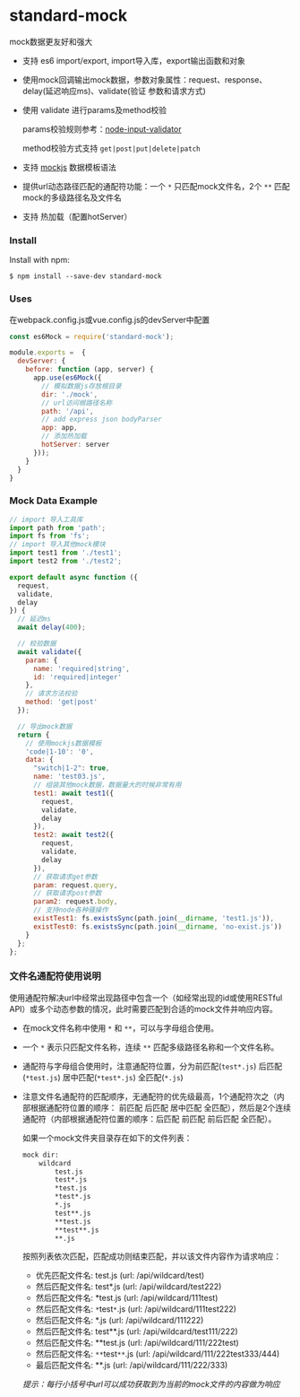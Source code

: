 # standard-mock
mock数据更友好和强大

* 支持 es6 import/export, import导入库，export输出函数和对象
* 使用mock回调输出mock数据，参数对象属性：request、response、delay(延迟响应ms)、validate(验证 参数和请求方式)
* 使用 validate 进行params及method校验
  
    params校验规则参考：[node-input-validator](https://www.npmjs.com/package/node-input-validator)

    method校验方式支持 ```get|post|put|delete|patch```
  
* 支持 [mockjs](http://mockjs.com/examples.html) 数据模板语法
* 提供url动态路径匹配的通配符功能：一个 ```*``` 只匹配mock文件名，2个 ```**``` 匹配mock的多级路径名及文件名
* 支持 热加载（配置hotServer）

### Install
Install with npm:

`$ npm install --save-dev standard-mock`

### Uses

在webpack.config.js或vue.config.js的devServer中配置

```javascript
const es6Mock = require('standard-mock');

module.exports =  {
  devServer: {
    before: function (app, server) {
      app.use(es6Mock({
        // 模拟数据js存放根目录
        dir: './mock',
        // url访问根路径名称 
        path: '/api',
        // add express json bodyParser
        app: app,
        // 添加热加载
        hotServer: server
      }));
    }
  }
}
```

### Mock Data Example

```javascript
// import 导入工具库
import path from 'path';
import fs from 'fs';
// import 导入其他mock模块
import test1 from './test1';
import test2 from './test2';

export default async function ({
  request,
  validate,
  delay
}) {
  // 延迟ms
  await delay(400);

  // 校验数据
  await validate({
    param: {
      name: 'required|string',
      id: 'required|integer'
    },
    // 请求方法校验
    method: 'get|post'
  });

  // 导出mock数据
  return {
    // 使用mockjs数据模板
    'code|1-10': '0',
    data: {
      "switch|1-2": true,
      name: 'test03.js',
      // 组装其他mock数据，数据量大的时候非常有用
      test1: await test1({
        request,
        validate,
        delay
      }),
      test2: await test2({
        request,
        validate,
        delay
      }),
      // 获取请求get参数
      param: request.query,
      // 获取请求post参数
      param2: request.body,
      // 支持node各种骚操作
      existTest1: fs.existsSync(path.join(__dirname, 'test1.js')),
      existTest0: fs.existsSync(path.join(__dirname, 'no-exist.js'))
    }
  };
};
```


### 文件名通配符使用说明
使用通配符解决url中经常出现路径中包含一个（如经常出现的id或使用RESTful API）或多个动态参数的情况，此时需要匹配到合适的mock文件并响应内容。

* 在mock文件名称中使用 ```*``` 和 ```**```，可以与字母组合使用。
* 一个 ```*``` 表示只匹配文件名称，连续 ```**``` 匹配多级路径名称和一个文件名称。
* 通配符与字母组合使用时，注意通配符位置，分为前匹配(```test*.js```) 后匹配(```*test.js```) 居中匹配(```*test*.js```) 全匹配(```*.js```)
* 注意文件名通配符的匹配顺序，无通配符的优先级最高，1个通配符次之（内部根据通配符位置的顺序： 前匹配 后匹配 居中匹配 全匹配），然后是2个连续通配符（内部根据通配符位置的顺序：后匹配 前匹配 前后匹配 全匹配）。
  
  如果一个mock文件夹目录存在如下的文件列表：
  
    ```html
    mock dir:
        wildcard
            test.js
            test*.js
            *test.js
            *test*.js
            *.js
            test**.js
            **test.js
            **test**.js
            **.js
    ```
  
  按照列表依次匹配，匹配成功则结束匹配，并以该文件内容作为请求响应：
  * 优先匹配文件名: test.js (url: /api/wildcard/test)
  * 然后匹配文件名: test*.js (url: /api/wildcard/test222)
  * 然后匹配文件名: *test.js (url: /api/wildcard/111test)
  * 然后匹配文件名: ```*```test```*```.js (url: /api/wildcard/111test222)
  * 然后匹配文件名: *.js (url: /api/wildcard/111222)
  * 然后匹配文件名: test**.js (url: /api/wildcard/test111/222)
  * 然后匹配文件名: **test.js (url: /api/wildcard/111/222test)
  * 然后匹配文件名: ```**```test```**```.js (url: /api/wildcard/111/222test333/444)
  * 最后匹配文件名: **.js (url: /api/wildcard/111/222/333)

  _提示：每行小括号中url可以成功获取到为当前的mock文件的内容做为响应_
